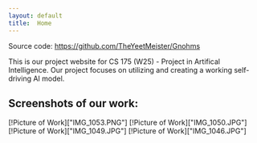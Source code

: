 ```yaml
---
layout: default
title:  Home
---
```


Source code: https://github.com/TheYeetMeister/Gnohms

This is our project website for CS 175 (W25) - Project in Artifical Intelligence. Our project focuses on utilizing and creating a working self-driving AI model.



## Screenshots of our work:

[!Picture of Work]["IMG_1053.PNG"]
[!Picture of Work]["IMG_1050.JPG"]
[!Picture of Work]["IMG_1049.JPG"]
[!Picture of Work]["IMG_1046.JPG"]
